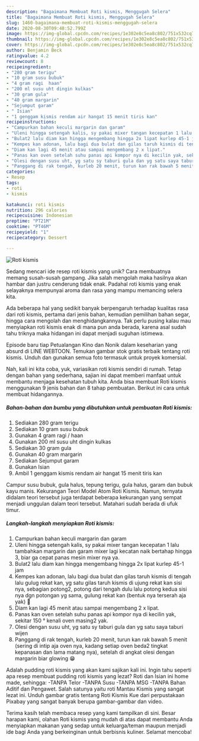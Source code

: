 ```yaml
---
description: "Bagaimana Membuat Roti kismis, Menggugah Selera"
title: "Bagaimana Membuat Roti kismis, Menggugah Selera"
slug: 1460-bagaimana-membuat-roti-kismis-menggugah-selera
date: 2020-08-30T09:48:52.799Z
image: https://img-global.cpcdn.com/recipes/1e302e8c5ea8c802/751x532cq70/roti-kismis-foto-resep-utama.jpg
thumbnail: https://img-global.cpcdn.com/recipes/1e302e8c5ea8c802/751x532cq70/roti-kismis-foto-resep-utama.jpg
cover: https://img-global.cpcdn.com/recipes/1e302e8c5ea8c802/751x532cq70/roti-kismis-foto-resep-utama.jpg
author: Benjamin Beck
ratingvalue: 4.2
reviewcount: 8
recipeingredient:
- "280 gram terigu"
- "10 gram susu bubuk"
- "4 gram ragi  haan"
- "200 ml susu uht dingin kulkas"
- "30 gram gula"
- "40 gram margarin"
- "Sejumput garam"
- " Isian"
- "1 genggam kismis rendam air hangat 15 menit tiris kan"
recipeinstructions:
- "Campurkan bahan keculi margarin dan garam"
- "Uleni hingga setengah kalis, sy pakai mixer tangan kecepatan 1 lalu tambahkan margarin dan garam mixer lagi kecatan naik bertahap hingga 3, biar ga cepat panas mesin mixer nya ya."
- "Bulat2 lalu diam kan hingga mengembang hingga 2x lipat kurlep 45-1 jam"
- "Kempes kan adonan, lalu bagi dua bulat dan gilas taruh kismis di tengah lalu gulug rekat kan, yg satu gilas taruh kismis di ujung rekat kan sisi nya, sebagian potong2, potong dari tengah dulu lalu potong kedua sisi nya dgn potongan yg sama, gulung rekat kan (bentuk nya terserah aja yak) 🤭"
- "Diam kan lagi 45 menit atau sampai mengembang 2 x lipat."
- "Panas kan oven setelah suhu panas api kompor nya di kecilin yak, sekitar 150 ° kenali oven masing2 yak."
- "Olesi dengan susu uht, yg satu sy taburi gula dan yg satu saya taburi wijen"
- "Panggang di rak tengah, kurleb 20 menit, turun kan rak bawah 5 menit (sering di intip aja oven nya, kadang setiap oven beda2 tingkat kepanasan dan lama matang nya), setelah di angkat olesi dengan margarin biar glowing 😁"
categories:
- Resep
tags:
- roti
- kismis

katakunci: roti kismis 
nutrition: 296 calories
recipecuisine: Indonesian
preptime: "PT21M"
cooktime: "PT46M"
recipeyield: "1"
recipecategory: Dessert

---
```



![Roti kismis](https://img-global.cpcdn.com/recipes/1e302e8c5ea8c802/751x532cq70/roti-kismis-foto-resep-utama.jpg)

Sedang mencari ide resep roti kismis yang unik? Cara membuatnya memang susah-susah gampang. Jika salah mengolah maka hasilnya akan hambar dan justru cenderung tidak enak. Padahal roti kismis yang enak selayaknya mempunyai aroma dan rasa yang mampu memancing selera kita.

Ada beberapa hal yang sedikit banyak berpengaruh terhadap kualitas rasa dari roti kismis, pertama dari jenis bahan, kemudian pemilihan bahan segar, hingga cara mengolah dan menghidangkannya. Tak perlu pusing kalau mau menyiapkan roti kismis enak di mana pun anda berada, karena asal sudah tahu triknya maka hidangan ini dapat menjadi suguhan istimewa.

Episode baru tiap Petualangan Kino dan Nonik dalam keseharian yang absurd di LINE WEBTOON. Temukan gambar stok gratis terbaik tentang roti kismis. Unduh dan gunakan semua foto termasuk untuk proyek komersial.


Nah, kali ini kita coba, yuk, variasikan roti kismis sendiri di rumah. Tetap dengan bahan yang sederhana, sajian ini dapat memberi manfaat untuk membantu menjaga kesehatan tubuh kita. Anda bisa membuat Roti kismis menggunakan 9 jenis bahan dan 8 tahap pembuatan. Berikut ini cara untuk membuat hidangannya.

<!--inarticleads1-->

##### Bahan-bahan dan bumbu yang dibutuhkan untuk pembuatan Roti kismis:

1. Sediakan 280 gram terigu
1. Sediakan 10 gram susu bubuk
1. Gunakan 4 gram ragi / haan
1. Gunakan 200 ml susu uht dingin kulkas
1. Sediakan 30 gram gula
1. Gunakan 40 gram margarin
1. Sediakan Sejumput garam
1. Gunakan  Isian
1. Ambil 1 genggam kismis rendam air hangat 15 menit tiris kan


Campur susu bubuk, gula halus, tepung terigu, gula halus, garam dan bubuk kayu manis. Kekurangan Teori Model Atom Roti Kismis. Namun, ternyata didalam teori tersebut juga terdapat beberapa kekurangan yang sempat menjadi unggulan dalam teori tersebut. Matahari sudah berada di ufuk timur. 

<!--inarticleads2-->

##### Langkah-langkah menyiapkan Roti kismis:

1. Campurkan bahan keculi margarin dan garam
1. Uleni hingga setengah kalis, sy pakai mixer tangan kecepatan 1 lalu tambahkan margarin dan garam mixer lagi kecatan naik bertahap hingga 3, biar ga cepat panas mesin mixer nya ya.
1. Bulat2 lalu diam kan hingga mengembang hingga 2x lipat kurlep 45-1 jam
1. Kempes kan adonan, lalu bagi dua bulat dan gilas taruh kismis di tengah lalu gulug rekat kan, yg satu gilas taruh kismis di ujung rekat kan sisi nya, sebagian potong2, potong dari tengah dulu lalu potong kedua sisi nya dgn potongan yg sama, gulung rekat kan (bentuk nya terserah aja yak) 🤭
1. Diam kan lagi 45 menit atau sampai mengembang 2 x lipat.
1. Panas kan oven setelah suhu panas api kompor nya di kecilin yak, sekitar 150 ° kenali oven masing2 yak.
1. Olesi dengan susu uht, yg satu sy taburi gula dan yg satu saya taburi wijen
1. Panggang di rak tengah, kurleb 20 menit, turun kan rak bawah 5 menit (sering di intip aja oven nya, kadang setiap oven beda2 tingkat kepanasan dan lama matang nya), setelah di angkat olesi dengan margarin biar glowing 😁


Adalah pudding roti kismis yang akan kami sajikan kali ini. Ingin tahu seperti apa resep membuat pudding roti kismis yang lezat? Roti dan Isian ini home made, sehingga: -TANPA Telor -TANPA Susu -TANPA MSG -TANPA Bahan Aditif dan Pengawet. Salah satunya yaitu roti Mantau Kismis yang sangat lezat ini. Unduh gambar gratis tentang Roti Kismis Kue dari perpustakaan Pixabay yang sangat banyak berupa gambar-gambar dan video. 

Terima kasih telah membaca resep yang kami tampilkan di sini. Besar harapan kami, olahan Roti kismis yang mudah di atas dapat membantu Anda menyiapkan makanan yang sedap untuk keluarga/teman maupun menjadi ide bagi Anda yang berkeinginan untuk berbisnis kuliner. Selamat mencoba!
